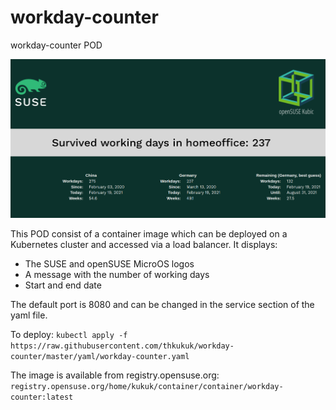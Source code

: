 # workday-counter
workday-counter POD

![Screenshot](images/Workday-Counter-Screenshot.png "Screenshot")

This POD consist of a container image which can be deployed on a
Kubernetes cluster and accessed via a load balancer. It displays:
  * The SUSE and openSUSE MicroOS logos
  * A message with the number of working days
  * Start and end date

The default port is 8080 and can be changed in the service section of the yaml
file. 

To deploy: ``kubectl apply -f https://raw.githubusercontent.com/thkukuk/workday-counter/master/yaml/workday-counter.yaml``

The image is available from registry.opensuse.org: 
`registry.opensuse.org/home/kukuk/container/container/workday-counter:latest`
